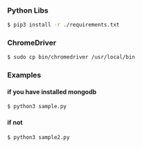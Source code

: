 ### Python Libs
```bash
$ pip3 install -r ./requirements.txt
```
### ChromeDriver
```bash
$ sudo cp bin/chromedriver /usr/local/bin
```
### Examples
#### if you have installed mongodb
```bash
$ python3 sample.py
```
#### if not
```bash
$ python3 sample2.py
```
